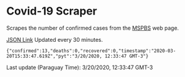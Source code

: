 # Covid-19 Scraper

Scrapes the number of confirmed cases from the [MSPBS](https://www.mspbs.gov.py/covid-19.php) web page.

[JSON Link](https://jmayalag.github.io/covid19-scrape/cases.json)
Updated every 30 minutes.
```
{"confirmed":13,"deaths":0,"recovered":0,"timestamp":"2020-03-20T15:33:47.619Z","pyt":"3/20/2020, 12:33:47 GMT-3"}
```
Last update (Paraguay Time): 3/20/2020, 12:33:47 GMT-3